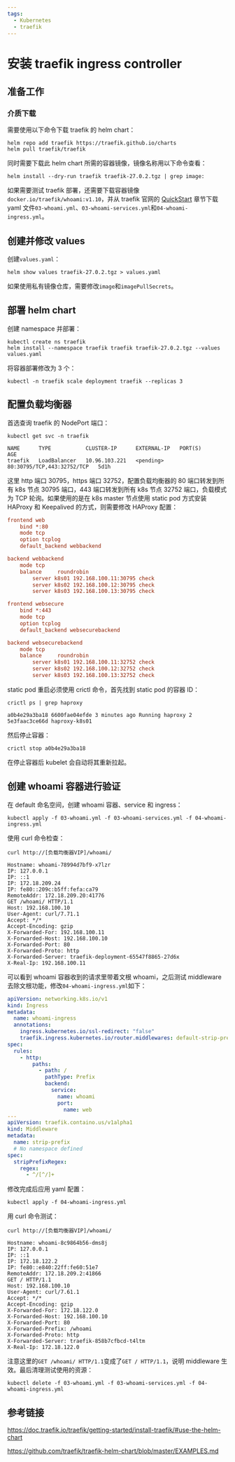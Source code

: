 ```yaml
---
tags:
  - Kubernetes
  - traefik
---
```


# 安装 traefik ingress controller

## 准备工作

### 介质下载

需要使用以下命令下载 traefik 的 helm chart：

```
helm repo add traefik https://traefik.github.io/charts
helm pull traefik/traefik
```

同时需要下载此 helm chart 所需的容器镜像，镜像名称用以下命令查看：

```
helm install --dry-run traefik traefik-27.0.2.tgz | grep image:
```

如果需要测试 traefik 部署，还需要下载容器镜像`docker.io/traefik/whoami:v1.10`，并从 traefik 官网的 [QuickStart](https://doc.traefik.io/traefik/getting-started/quick-start-with-kubernetes/) 章节下载 yaml 文件`03-whoami.yml`、`03-whoami-services.yml`和`04-whoami-ingress.yml`。

## 创建并修改 values

创建`values.yaml`：

```
helm show values traefik-27.0.2.tgz > values.yaml
```

如果使用私有镜像仓库，需要修改`image`和`imagePullSecrets`。

## 部署 helm chart

创建 namespace 并部署：

```
kubectl create ns traefik
helm install --namespace traefik traefik traefik-27.0.2.tgz --values values.yaml
```

将容器部署修改为 3 个：

```
kubectl -n traefik scale deployment traefik --replicas 3
```

## 配置负载均衡器

首选查询 traefik 的 NodePort 端口：

```
kubectl get svc -n traefik
```

```
NAME      TYPE           CLUSTER-IP      EXTERNAL-IP   PORT(S)                      AGE
traefik   LoadBalancer   10.96.103.221   <pending>     80:30795/TCP,443:32752/TCP   5d1h
```

这里 http 端口 30795，https 端口 32752，配置负载均衡器的 80 端口转发到所有 k8s 节点 30795 端口，443 端口转发到所有 k8s 节点 32752 端口，负载模式为 TCP 轮询。如果使用的是在 k8s master 节点使用 static pod 方式安装 HAProxy 和 Keepalived 的方式，则需要修改 HAProxy 配置：

```cfg
frontend web
    bind *:80
    mode tcp
    option tcplog
    default_backend webbackend

backend webbackend
    mode tcp
    balance     roundrobin
        server k8s01 192.168.100.11:30795 check
        server k8s02 192.168.100.12:30795 check
        server k8s03 192.168.100.13:30795 check

frontend websecure
    bind *:443
    mode tcp
    option tcplog
    default_backend websecurebackend

backend websecurebackend
    mode tcp
    balance     roundrobin
        server k8s01 192.168.100.11:32752 check
        server k8s02 192.168.100.12:32752 check
        server k8s03 192.168.100.13:32752 check
```

static pod 重启必须使用 crictl 命令，首先找到 static pod 的容器 ID：

```
crictl ps | grep haproxy
```

```
a0b4e29a3ba18 6600fae04efde 3 minutes ago Running haproxy 2 5e3faac3ce66d haproxy-k8s01
```

然后停止容器：

```
crictl stop a0b4e29a3ba18
```

在停止容器后 kubelet 会自动将其重新拉起。

## 创建 whoami 容器进行验证

在 default 命名空间，创建 whoami 容器、service 和 ingress：

```
kubectl apply -f 03-whoami.yml -f 03-whoami-services.yml -f 04-whoami-ingress.yml
```

使用 curl 命令检查：

```
curl http://[负载均衡器VIP]/whoami/
```

```
Hostname: whoami-78994d7bf9-x7lzr
IP: 127.0.0.1
IP: ::1
IP: 172.18.209.24
IP: fe80::209c:b5ff:fefa:ca79
RemoteAddr: 172.18.209.20:41776
GET /whoami/ HTTP/1.1
Host: 192.168.100.10
User-Agent: curl/7.71.1
Accept: */*
Accept-Encoding: gzip
X-Forwarded-For: 192.168.100.11
X-Forwarded-Host: 192.168.100.10
X-Forwarded-Port: 80
X-Forwarded-Proto: http
X-Forwarded-Server: traefik-deployment-65547f8865-27d6x
X-Real-Ip: 192.168.100.11
```

可以看到 whoami 容器收到的请求里带着文根 whoami，之后测试 middleware 去除文根功能，修改`04-whoami-ingress.yml`如下：

```yaml
apiVersion: networking.k8s.io/v1
kind: Ingress
metadata:
  name: whoami-ingress
  annotations:
    ingress.kubernetes.io/ssl-redirect: "false"
    traefik.ingress.kubernetes.io/router.middlewares: default-strip-prefix@kubernetescrd
spec:
  rules:
    - http:
        paths:
          - path: /
            pathType: Prefix
            backend:
              service:
                name: whoami
                port:
                  name: web
---
apiVersion: traefik.containo.us/v1alpha1
kind: Middleware
metadata:
  name: strip-prefix
  # No namespace defined
spec:
  stripPrefixRegex:
    regex:
      - ^/[^/]+
```

修改完成后应用 yaml 配置：

```
kubectl apply -f 04-whoami-ingress.yml
```

用 curl 命令测试：

```
curl http://[负载均衡器VIP]/whoami/
```

```
Hostname: whoami-8c9864b56-dms8j
IP: 127.0.0.1
IP: ::1
IP: 172.18.122.2
IP: fe80::e840:22ff:fe60:51e7
RemoteAddr: 172.18.209.2:41866
GET / HTTP/1.1
Host: 192.168.100.10
User-Agent: curl/7.61.1
Accept: */*
Accept-Encoding: gzip
X-Forwarded-For: 172.18.122.0
X-Forwarded-Host: 192.168.100.10
X-Forwarded-Port: 80
X-Forwarded-Prefix: /whoami
X-Forwarded-Proto: http
X-Forwarded-Server: traefik-858b7cfbcd-t4ltm
X-Real-Ip: 172.18.122.0
```

注意这里的`GET /whoami/ HTTP/1.1`变成了`GET / HTTP/1.1`，说明 middleware 生效。最后清理测试使用的资源：

```
kubectl delete -f 03-whoami.yml -f 03-whoami-services.yml -f 04-whoami-ingress.yml
```

## 参考链接

https://doc.traefik.io/traefik/getting-started/install-traefik/#use-the-helm-chart

https://github.com/traefik/traefik-helm-chart/blob/master/EXAMPLES.md
